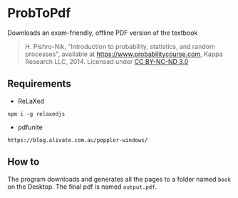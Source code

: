 # ProbToPdf
Downloads an exam-friendly, offline PDF version of the textbook
  > H. Pishro-Nik, "Introduction to probability, statistics, and random processes", available at https://www.probabilitycourse.com, Kappa     Research LLC, 2014. Licensed under [CC BY-NC-ND 3.0](https://creativecommons.org/licenses/by-nc-nd/3.0/deed.en_US)

## Requirements
- ReLaXed
```
npm i -g relaxedjs
```
- pdfunite
```
https://blog.alivate.com.au/poppler-windows/
```

## How to
The program downloads and generates all the pages to a folder named `book` on the Desktop. The final pdf is named `output.pdf`.
